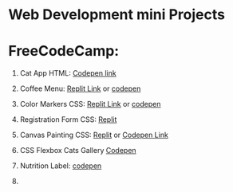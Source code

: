 # Web Development mini Projects
<h1>FreeCodeCamp:</h1>

1. Cat App HTML: [Codepen link](https://codepen.io/barbozajerry/pen/PoeGpwY)

2. Coffee Menu: [Replit Link](https://Coffee-Menu.jerrybarboza.repl.co) or [codepen](https://codepen.io/artisticjerry/pen/qBYrzjE)<br>


3. Color Markers CSS: [Replit Link](https://Color-Markers-CSS.jerrybarboza.repl.co) or [codepen](https://codepen.io/artisticjerry/pen/VwxpGmr)

4. Registration Form CSS: [Replit](https://Registration-Form.jerrybarboza.repl.co)<br>

5. Canvas Painting CSS: [Replit](https://Rothko-Painting-CSS.jerrybarboza.repl.co) or [Codepen Link](https://codepen.io/barbozajerry/pen/bGMMGwv) 

6. CSS Flexbox Cats Gallery [Codepen](https://codepen.io/barbozajerry/pen/xxjjprr)

7. Nutrition Label: [codepen](https://codepen.io/barbozajerry/pen/jOxMmae)

8. 

